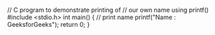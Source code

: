 // C program to demonstrate printing of 
// our own name using printf() 
#include <stdio.h> 
int main() 
{ 
 // print name 
    printf("Name : GeeksforGeeks");      return 0; 
}
